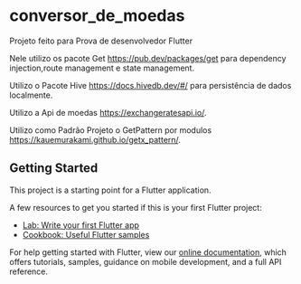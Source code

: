 # conversor_de_moedas

Projeto feito para Prova de desenvolvedor Flutter

Nele utilizo os  pacote Get https://pub.dev/packages/get para dependency injection,route management e state management.

Utilizo o Pacote Hive https://docs.hivedb.dev/#/ para persistência de dados localmente. 

Utilizo a Api de moedas https://exchangeratesapi.io/. 

Utilizo como Padrão Projeto o GetPattern por modulos https://kauemurakami.github.io/getx_pattern/.


## Getting Started

This project is a starting point for a Flutter application.

A few resources to get you started if this is your first Flutter project:

- [Lab: Write your first Flutter app](https://flutter.dev/docs/get-started/codelab)
- [Cookbook: Useful Flutter samples](https://flutter.dev/docs/cookbook)

For help getting started with Flutter, view our
[online documentation](https://flutter.dev/docs), which offers tutorials,
samples, guidance on mobile development, and a full API reference.
